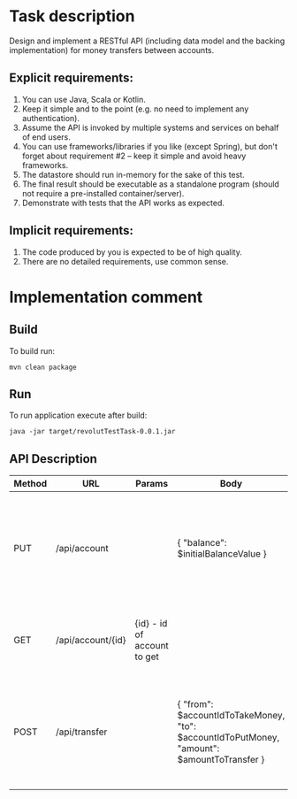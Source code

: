# Task description
Design and implement a RESTful API (including data model and the backing implementation)
for money transfers between accounts.

## Explicit requirements:
1. You can use Java, Scala or Kotlin.
1. Keep it simple and to the point (e.g. no need to implement any authentication).
1. Assume the API is invoked by multiple systems and services on behalf of end users.
1. You can use frameworks/libraries if you like (except Spring), but don't forget about
requirement #2 – keep it simple and avoid heavy frameworks.
1. The datastore should run in-memory for the sake of this test.
1. The final result should be executable as a standalone program (should not require
a pre-installed container/server).
1. Demonstrate with tests that the API works as expected.

## Implicit requirements:
1. The code produced by you is expected to be of high quality.
1. There are no detailed requirements, use common sense.

# Implementation comment
## Build
To build run:
```
mvn clean package
```

## Run
To run application execute after build:
```
java -jar target/revolutTestTask-0.0.1.jar
```

## API Description
 Method | URL | Params | Body | Response | Description
--------|-----|--------|------|----------|-------------
PUT     | /api/account | | { "balance": $initialBalanceValue } | { "balance": $initialBalance } | Creates new account with initial amount of money on balance. Return ID of created account
GET     | /api/account/{id} | {id} - id of account to get | | { "accountId": $requestedAccountId, "balance": $currentBalance } | Provide information for requested by ID account
POST    | /api/transfer | | { "from": $accountIdToTakeMoney, "to": $accountIdToPutMoney, "amount": $amountToTransfer } | | Transfer requested amount of money between two accounts with provided IDs
  